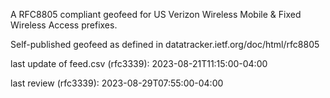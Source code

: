 

A RFC8805 compliant geofeed for US Verizon Wireless Mobile & Fixed Wireless Access prefixes.

Self-published geofeed as defined in datatracker.ietf.org/doc/html/rfc8805

last update of feed.csv (rfc3339): 2023-08-21T11:15:00-04:00

last review (rfc3339): 2023-08-29T07:55:00-04:00
